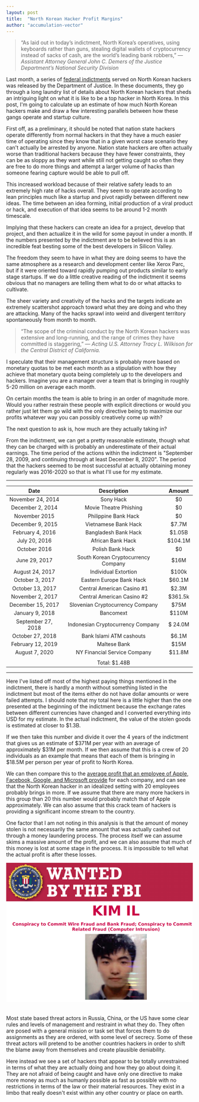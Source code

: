 ```yaml
---
layout: post
title:  "North Korean Hacker Profit Margins"
author: "accumulation-vector"
---
```


>“As laid out in today’s indictment, North Korea’s operatives, using keyboards rather than guns, stealing digital wallets of cryptocurrency instead of sacks of cash, are the world’s leading bank robbers,”
<cite>&mdash; Assistant Attorney General John C. Demers of the Justice Department’s National Security Division</cite>

Last month, a series of [federal indictments](https://www.justice.gov/opa/pr/three-north-korean-military-hackers-indicted-wide-ranging-scheme-commit-cyberattacks-and
) served on North Korean hackers was released by the Department of Justice. In these documents, they go through a long laundry list of details about North Korean hackers that sheds an intriguing light on what it is like to be a top hacker in North Korea. In this post, I'm going to calculate up an estimate of how much North Korean hackers make and draw a few interesting parallels between how these gangs operate and startup culture.

First off, as a preliminary, it should be noted that nation state hackers operate differently from normal hackers in that they have a much easier time of operating since they know that in a given worst case scenario they can't actually be arrested by anyone. Nation state hackers are often actually worse than traditional hackers because they have fewer constraints, they can be as sloppy as they want while still not getting caught so often they are free to do more things and attempt a larger volume of hacks than someone fearing capture would be able to pull off. 

This increased workload because of their relative safety leads to an extremely high rate of hacks overall. They seem to operate according to lean principles much like a startup and pivot rapidly between different new ideas. The time between an idea forming, initial production of a viral product or hack, and execution of that idea seems to be around 1-2 month timescale. 

Implying that these hackers can create an idea for a project, develop that project, and then actualize it in the wild for some payout in under a month. If the numbers presented by the indictment are to be believed this is an incredible feat besting some of the best developers in Silicon Valley.

The freedom they seem to have in what they are doing seems to have the same atmosphere as a research and development center like Xerox Parc, but if it were oriented toward rapidly pumping out products similar to early stage startups. If we do a little creative reading of the indictment it seems obvious that no managers are telling them what to do or what attacks to cultivate.

The sheer variety and creativity of the hacks and the targets indicate an extremely scattershot approach toward what they are doing and who they are attacking. Many of the hacks sprawl into weird and divergent territory spontaneously from month to month.

>“The scope of the criminal conduct by the North Korean hackers was extensive and long-running, and the range of crimes they have committed is staggering,” 
<cite>&mdash; Acting U.S. Attorney Tracy L. Wilkison for the Central District of California.</cite>

I speculate that their management structure is probably more based on monetary quotas to be met each month as a stipulation with how they achieve that monetary quota being completely up to the developers and hackers. Imagine you are a manager over a team that is bringing in roughly 5-20 million on average each month. 

On certain months the team is able to bring in an order of magnitude more. Would you rather restrain these people with explicit directions or would you rather just let them go wild with the only directive being to maximize our profits whatever way you can possibly creatively come up with?

The next question to ask is, how much are they actually taking in?

From the indictment, we can get a pretty reasonable estimate, though what they can be charged with is probably an underestimate of their actual earnings. The time period of the actions within the indictment is "September 28, 2009, and continuing through at least December 8, 2020". The period that the hackers seemed to be most successful at actually obtaining money regularly was 2016-2020 so that is what I'll use for my estimate.

-----------------------

| Date | Description |     Amount |
| :---:  | :-----------: | :-------: | 
| November 24, 2014 | Sony Hack | $0 |
| December 2, 2014 | Movie Theatre Phishing | $0 |
| November 2015 | Philippine Bank Hack | $0 |
| December 9, 2015 | Vietnamese Bank Hack | $7.7M |
| February 4, 2016 | Bangladesh Bank Hack | $1.05B |
| July 20, 2016 | African Bank Hack | $104.1M |
| October 2016 | Polish Bank Hack | $0 |
| June 29, 2017 | South Korean Cryptocurrency Company | $16M |
| August 24, 2017 | Individual Extortion | $100k |
| October 3, 2017 | Eastern Europe Bank Hack| $60.1M |
| October 13, 2017 | Central American Casino #1 | $2.3M |
| November 2, 2017 | Central American Casino #2 | $361.5k |
| December 15, 2017 | Slovenian Cryptocurrency Company | $75M |
| January 9, 2018 | Bancomext | $110M |
| September 27, 2018 | Indonesian Cryptocurrency Company| $ 24.0M |
| October 27, 2018 | Bank Islami ATM cashouts | $6.1M |
| February 12, 2019 | Maltese Bank | $15M |
| August 7, 2020 | NY Financial Service Company | $11.8M |
| | | |
|  | Total: $1.48B | |

-----------------------

Here I've listed off most of the highest paying things mentioned in the indictment, there is hardly a month without something listed in the indictment but most of the items either do not have dollar amounts or were failed attempts. I should note that my total here is a little higher than the one presented at the beginning of the indictment because the exchange rates between different currencies have changed and I converted everything into USD for my estimate. In the actual indictment, the value of the stolen goods is estimated at closer to $1.3B.

If we then take this number and divide it over the 4 years of the indictment that gives us an estimate of $371M per year with an average of approximately $31M per month. If we then assume that this is a crew of 20 individuals as an example that means that each of them is bringing in $18.5M per person per year of profit to North Korea.

We can then compare this to the [average profit that an employee of Apple, Facebook, Google, and Microsoft provide](https://archive.is/iwtrP) for each company, and can see that the North Korean hacker in an idealized setting with 20 employees probably brings in more. If we assume that there are many more hackers in this group than 20 this number would probably match that of Apple approximately. We can also assume that this crack team of hackers is providing a significant income stream to the country.

One factor that I am not noting in this analysis is that the amount of money stolen is not necessarily the same amount that was actually cashed out through a money laundering process. The process itself we can assume skims a massive amount of the profit, and we can also assume that much of this money is lost at some stage in the process. It is impossible to tell what the actual profit is after these losses.

![Wanted Poster](/assets/images/wantedPoster.png)
<br><br>

Most state based threat actors in Russia, China, or the US have some clear rules and levels of management and restraint in what they do. They often are posed with a general mission or task set that forces them to do assignments as they are ordered, with some level of secrecy. Some of these threat actors will pretend to be another countries hackers in order to shift the blame away from themselves and create plausible deniability. 

Here instead we see a set of hackers that appear to be totally unrestrained in terms of what they are actually doing and how they go about doing it. They are not afraid of being caught and have only one directive to make more money as much as humanly possible as fast as possible with no restrictions in terms of the law or their material resources. They exist in a limbo that really doesn't exist within any other country or place on earth.